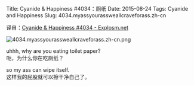 Title: Cyanide & Happiness #4034：厕纸
Date: 2015-08-24
Tags: Cyanide and Happiness
Slug: 4034.myassyourassweallcraveforass.zh-cn

译自：[Cyanide & Happiness #4034 - Explosm.net](http://explosm.net/comics/4034/)


![4034.myassyourassweallcraveforass.zh-cn.png](/static/images/comics/4034.myassyourassweallcraveforass.zh-cn.png)



uhhh, why are you
eating toilet paper?        
呃，为什么你在吃厕纸？



so my ass can wipe itself.      
这样我的屁股就可以擦干净自己了。